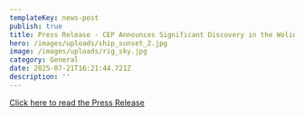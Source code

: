 ```yaml
---
templateKey: news-post
publish: true
title: Press Release - CEP Announces Significant Discovery in the Wolin License Block
hero: /images/uploads/ship_sunset_2.jpg
image: /images/uploads/rig_sky.jpg
category: General
date: 2025-07-21T16:21:44.721Z
description: ''
---
```

[Click here to read the Press Release](https://www.cepetro.com/images/uploads/cep-discovery-press-inf-july-2025.pdf)
